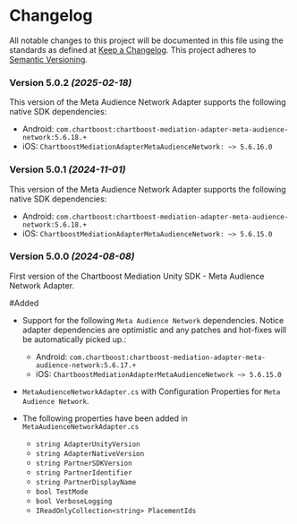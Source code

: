 # Changelog
All notable changes to this project will be documented in this file using the standards as defined at [Keep a Changelog](https://keepachangelog.com/en/1.0.0/). This project adheres to [Semantic Versioning](https://semver.org/spec/v2.0.0).

### Version 5.0.2 *(2025-02-18)*
This version of the Meta Audience Network Adapter supports the following native SDK dependencies:
  * Android: `com.chartboost:chartboost-mediation-adapter-meta-audience-network:5.6.18.+`
  * iOS: `ChartboostMediationAdapterMetaAudienceNetwork: ~> 5.6.16.0`

### Version 5.0.1 *(2024-11-01)*
This version of the Meta Audience Network Adapter supports the following native SDK dependencies:
  * Android: `com.chartboost:chartboost-mediation-adapter-meta-audience-network:5.6.18.+`
  * iOS: `ChartboostMediationAdapterMetaAudienceNetwork: ~> 5.6.15.0`

### Version 5.0.0 *(2024-08-08)*

First version of the Chartboost Mediation Unity SDK - Meta Audience Network Adapter.

#Added
- Support for the following `Meta Audience Network` dependencies. Notice adapter dependencies are optimistic and any patches and hot-fixes will be automatically picked up.:
    * Android: `com.chartboost:chartboost-mediation-adapter-meta-audience-network:5.6.17.+`
    * iOS: `ChartboostMediationAdapterMetaAudienceNetwork ~> 5.6.15.0`
    
- `MetaAudienceNetworkAdapter.cs` with Configuration Properties for `Meta Audience Network`.
- The following properties have been added in `MetaAudienceNetworkAdapter.cs`
    * `string AdapterUnityVersion`
    * `string AdapterNativeVersion`
    * `string PartnerSDKVersion`
    * `string PartnerIdentifier`
    * `string PartnerDisplayName`
    * `bool TestMode`
    * `bool VerboseLogging`
    * `IReadOnlyCollection<string> PlacementIds`